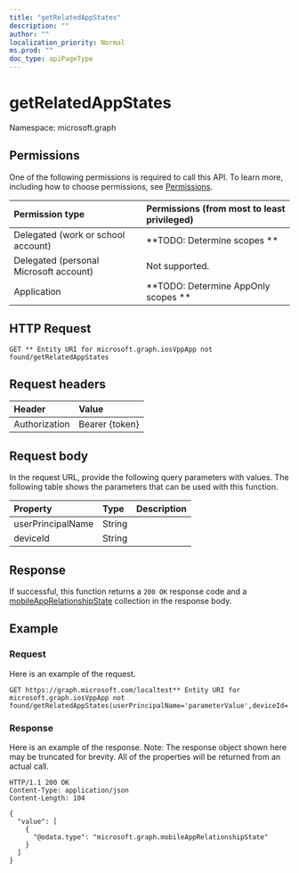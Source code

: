```yaml
---
title: "getRelatedAppStates"
description: ""
author: ""
localization_priority: Normal
ms.prod: ""
doc_type: apiPageType
---
```


# getRelatedAppStates

Namespace: microsoft.graph



## Permissions
One of the following permissions is required to call this API. To learn more, including how to choose permissions, see [Permissions](/concepts/permissions-reference.md).

|Permission type|Permissions (from most to least privileged)|
|:---|:---|
|Delegated (work or school account)|**TODO: Determine scopes **|
|Delegated (personal Microsoft account)|Not supported.|
|Application|**TODO: Determine AppOnly scopes **|

## HTTP Request
<!-- {
  "blockType": "ignored"
}
-->
``` http
GET ** Entity URI for microsoft.graph.iosVppApp not found/getRelatedAppStates
```

## Request headers
|Header|Value|
|:---|:---|
|Authorization|Bearer {token}|

## Request body
In the request URL, provide the following query parameters with values.
The following table shows the parameters that can be used with this function.

|Property|Type|Description|
|:---|:---|:---|
|userPrincipalName|String||
|deviceId|String||



## Response
If successful, this function returns a `200 OK` response code and a [mobileAppRelationshipState](../resources/intune-apps-mobileapprelationshipstate.md) collection in the response body.

## Example

### Request
Here is an example of the request.
<!-- {
  "blockType": "request",
  "name": "iosvppapp_getrelatedappstates"
}
-->
``` http
GET https://graph.microsoft.com/localtest** Entity URI for microsoft.graph.iosVppApp not found/getRelatedAppStates(userPrincipalName='parameterValue',deviceId='parameterValue')
```

### Response
Here is an example of the response. Note: The response object shown here may be truncated for brevity. All of the properties will be returned from an actual call.
<!-- {
  "blockType": "response",
  "truncated": true,
  "@odata.type": "collection(microsoft.graph.mobileapprelationshipstate)"
}
-->
``` http
HTTP/1.1 200 OK
Content-Type: application/json
Content-Length: 104

{
  "value": [
    {
      "@odata.type": "microsoft.graph.mobileAppRelationshipState"
    }
  ]
}
```

